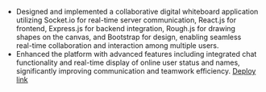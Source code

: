 * Designed and implemented a collaborative digital whiteboard application utilizing Socket.io for real-time server communication, React.js for frontend, Express.js for backend integration, Rough.js for drawing shapes on the canvas, and Bootstrap for design, enabling seamless real-time collaboration and interaction among multiple users.
* Enhanced the platform with advanced features including integrated chat functionality and real-time display of online user status and names, significantly improving communication and teamwork efficiency. [Deploy link](https://arihants-whiteboard.netlify.app/)
